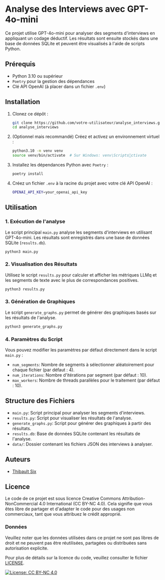 # Analyse des Interviews avec GPT-4o-mini

Ce projet utilise GPT-4o-mini pour analyser des segments d'interviews en appliquant un codage déductif. Les résultats sont ensuite stockés dans une base de données SQLite et peuvent être visualisés à l'aide de scripts Python.

## Prérequis

- Python 3.10 ou supérieur
- `Poetry` pour la gestion des dépendances
- Clé API OpenAI (à placer dans un fichier `.env`)

## Installation

1. Clonez ce dépôt :

   ```bash
   git clone https://github.com/votre-utilisateur/analyse_interviews.git
   cd analyse_interviews
   ```

2. (Optionnel mais recommandé) Créez et activez un environnement virtuel :

   ```bash
   python3.10 -m venv venv
   source venv/bin/activate  # Sur Windows: venv\Scriptsctivate
   ```

3. Installez les dépendances Python avec `Poetry` :

   ```bash
   poetry install
   ```

4. Créez un fichier `.env` à la racine du projet avec votre clé API OpenAI :

   ```bash
   OPENAI_API_KEY=your_openai_api_key
   ```

## Utilisation

### 1. Exécution de l'analyse

Le script principal `main.py` analyse les segments d'interviews en utilisant GPT-4o-mini. Les résultats sont enregistrés dans une base de données SQLite (`results.db`).

```bash
python3 main.py
```

### 2. Visualisation des Résultats

Utilisez le script `results.py` pour calculer et afficher les métriques LLMq et les segments de texte avec le plus de correspondances positives.

```bash
python3 results.py
```

### 3. Génération de Graphiques

Le script `generate_graphs.py` permet de générer des graphiques basés sur les résultats de l'analyse.

```bash
python3 generate_graphs.py
```

### 4. Paramètres du Script

Vous pouvez modifier les paramètres par défaut directement dans le script `main.py` :

- `num_segments`: Nombre de segments à sélectionner aléatoirement pour chaque fichier (par défaut : 4).
- `num_iterations`: Nombre d'itérations par segment (par défaut : 10).
- `max_workers`: Nombre de threads parallèles pour le traitement (par défaut : 10).

## Structure des Fichiers

- `main.py`: Script principal pour analyser les segments d'interviews.
- `results.py`: Script pour visualiser les résultats de l'analyse.
- `generate_graphs.py`: Script pour générer des graphiques à partir des résultats.
- `results.db`: Base de données SQLite contenant les résultats de l'analyse.
- `data/`: Dossier contenant les fichiers JSON des interviews à analyser.

## Auteurs

- [Thibault Six](https://github.com/opmvpc)

## Licence

Le code de ce projet est sous licence Creative Commons Attribution-NonCommercial 4.0 International (CC BY-NC 4.0). Cela signifie que vous êtes libre de partager et d'adapter le code pour des usages non commerciaux, tant que vous attribuez le crédit approprié.

### Données

Veuillez noter que les données utilisées dans ce projet ne sont pas libres de droit et ne peuvent pas être réutilisées, partagées ou distribuées sans autorisation explicite.

Pour plus de détails sur la licence du code, veuillez consulter le fichier [LICENSE](LICENSE).

[![License: CC BY-NC 4.0](https://licensebuttons.net/l/by-nc/4.0/88x31.png)](https://creativecommons.org/licenses/by-nc/4.0/)

